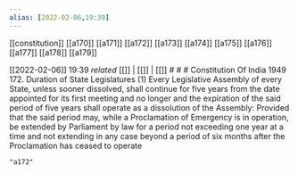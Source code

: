 ```yaml
---
alias: [2022-02-06,19:39]
---
```

[[constitution]] [[a170]] [[a171]] [[a172]] [[a173]] [[a174]] [[a175]] [[a176]] [[a177]] [[a178]] [[a179]]

[[2022-02-06]] 19:39 _related_ [[]] | [[]] | [[]] # # #
Constitution Of India 1949
172. Duration of State Legislatures
(1) Every Legislative Assembly of every State, unless sooner dissolved, shall continue for five years from the date appointed for its first meeting and no longer and the expiration of the said period of five years shall operate as a dissolution of the Assembly: Provided that the said period may, while a Proclamation of Emergency is in operation, be extended by Parliament by law for a period not exceeding one year at a time and not extending in any case beyond a period of six months after the Proclamation has ceased to operate

```query
"a172"
```